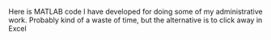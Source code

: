 Here is MATLAB code I have developed for doing some of my administrative work. 
Probably kind of a waste of time, but the alternative is to click away in Excel

